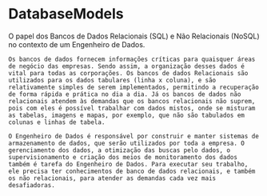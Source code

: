 # DatabaseModels

 O papel dos Bancos de Dados Relacionais (SQL) e Não Relacionais (NoSQL) no contexto de um Engenheiro de Dados.
 
    Os bancos de dados fornecem informações críticas para quaisquer áreas de negócio das empresas. Sendo assim, a organização desses dados é vital para todas as corporações. Os bancos de dados Relacionais são utilizados para os dados tabulares (linha x coluna), e são relativamente simples de serem implementados, permitindo a recuperação de forma rápida e prática no dia a dia. Já os bancos de dados não relacionais atendem às demandas que os bancos relacionais não suprem, pois com eles é possível trabalhar com dados mistos, onde se misturam as tabelas, imagens e mapas, por exemplo, que não são tabulados em colunas e linhas de tabela.

    O Engenheiro de Dados é responsável por construir e manter sistemas de armazenamento de dados, que serão utilizados por toda a empresa. O gerenciamento dos dados, a otimização das buscas pelo dados, o supervisionamento e criação dos meios de monitoramento dos dados também é tarefa do Engenheiro de Dados. Para executar seu trabalho, ele precisa ter conhecimentos de banco de dados relacionais, e também os não relacionais, para atender as demandas cada vez mais desafiadoras.
    
    
    
